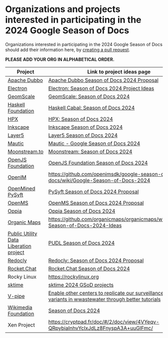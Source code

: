 # Organizations and projects interested in participating in the 2024 Google Season of Docs

Organizations interested in participating in the 2024 Google Season of Docs should add their information here, by [creating a pull request](https://docs.github.com/en/github/collaborating-with-issues-and-pull-requests/creating-a-pull-request).

**PLEASE ADD YOUR ORG IN ALPHABETICAL ORDER.**

| Project | Link to project ideas page |
| ------- | -------------------------- |
| [Apache Dubbo](https://dubbo.apache.org/) | [Apache Dubbo Season of Docs 2024 Proposal](https://github.com/apache/dubbo/discussions/14010) |
| [Electron](https://www.electronjs.org/) | [Electron: Season of Docs 2024 Project Ideas](https://electronhq.notion.site/Electron-Project-Ideas-72fabf58450d46d4ac7f6750fd92be52) |
| [GeomScale](https://geomscale.github.io/) | [GeomScale: Season of Docs 2024](https://geomscale.github.io/GeomScale-tutorials/) |
| [Haskell Foundation](https://haskell.foundation) | [Haskell Cabal: Season of Docs 2024](https://docs.google.com/document/d/1jGeo2kfFZlu8mMRmzWEPis-JP80zT6mmqXCRTn1BRbk/edit?usp=sharing) |
| [HPX](https://github.com/STEllAR-GROUP/hpx) | [HPX: Season of Docs 2024](https://github.com/STEllAR-GROUP/hpx/wiki/GSoD-2024-Project-Ideas) |
| [Inkscape](https://inkscape.org/) | [Inkscape Season of Docs 2024](https://wiki.inkscape.org/wiki/Google_Season_of_Docs_2024) |
| [Layer5](https://layer5.io/) | [Layer5 Season of Docs 2024](https://layer5.io/programs/gsod) |
| [Mautic](https://www.mautic.org/) | [Mautic - Google Season of Docs 2024](https://github.com/mautic/Gsod/wiki) |
| [Moonstream.to](https://github.com/moonstream-to/api) | [Moonstream: Season of Docs 2024](https://voracious-gerbil-120.notion.site/Moonstream-Project-Ideas-Season-of-Docs-2024-ae9af8492efd452b8dcf6df8b05b229a?pvs=4)
| [OpenJS Foundation](https://github.com/openjs-foundation/) | [OpenJS Foundation Season of Docs 2024](https://github.com/openjs-foundation/cross-project-council/blob/main/mentorship/2024/google-season-of-docs/README.md) |
| [OpenIM](https://openim.io) | https://github.com/openimsdk/google-season-of-docs/wiki/Google-Season-of-Docs-2024 |
| [OpenMined PySyft](https://github.com/OpenMined/PySyft) | [PySyft Season of Docs 2024 Proposal](https://docs.google.com/document/d/1fnSQQxoGaCNMpKhntM7vz24IvVPXhe8F1xjvtsSBZaY/) |
| [OpenMS](https://openms.de) | [OpenMS Season of Docs 2024 Proposal](https://github.com/OpenMS/OpenMS/wiki/Google-Season-of-Docs-2024-Proposal-for-a-Chatbot-for-OpenMS-Documentation) |
| [Oppia](https://github.com/oppia) | [Oppia Season of Docs 2024](https://github.com/oppia/oppia/wiki/Season-of-Docs-2024) |
| [Organic Maps](https://github.com/organicmaps/organicmaps) | https://github.com/organicmaps/organicmaps/wiki/Google-Season-of-Docs-2024-Ideas |
| [Public Utility Data Liberation project](https://github.com/catalyst-cooperative/pudl)| [PUDL Season of Docs 2024](https://github.com/orgs/catalyst-cooperative/discussions/3476) |
| [Redocly](https://github.com/Redocly/redocly-cli) | [Redocly: Season of Docs 2024 Proposal](https://redocly.com/gsod-2024-proposal) |
| [Rocket.Chat](https://github.com/RocketChat/Rocket.Chat)| [Rocket.Chat Season of Docs 2024](https://github.com/RocketChat/google-season-of-docs/wiki/Google-Season-of-Docs-2024) |
| Rocky Linux | https://rockylinux.org |
| [sktime](https://www.sktime.net/) | [sktime 2024 GSoD projects](https://github.com/sktime/mentoring/blob/main/internships/gsod2024.md) |
| [V-pipe](https://github.com/cbg-ethz/V-pipe/) | [Enable other centers to replicate our surveillance of viral variants in wwastewater through better tutorials](https://gist.github.com/DrYak/ed38215519683ccd5c4657760050add7) |
| [Wikimedia Foundation](https://github.com/wikimedia) | [Season of Docs 2024](https://www.mediawiki.org/wiki/Season_of_Docs/2024) |
| Xen Project | https://cryptpad.fr/doc/#/2/doc/view/4VYeqv-QRpybiaInhvYcIxJdLz8FnyspA3A+uuGlFmc/ |
